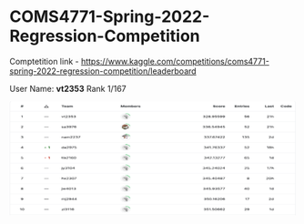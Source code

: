 # COMS4771-Spring-2022-Regression-Competition

Comptetition link - https://www.kaggle.com/competitions/coms4771-spring-2022-regression-competition/leaderboard

User Name: **vt2353**
Rank 1/167

<p align="center">
  <img src="/reports/standings.png" width="750" height="200" title="Standings">
</p>
